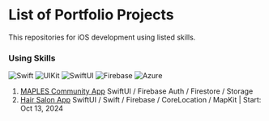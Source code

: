 # List of Portfolio Projects
This repositories for iOS development using listed skills. 

### Using Skills
![Swift](https://img.shields.io/badge/Swift-%23F05138?style=flat&logo=swift&logoColor=white)
![UIKit](https://img.shields.io/badge/UIKit-%23007AFF?style=flat&logo=apple&logoColor=white)
![SwiftUI](https://img.shields.io/badge/SwiftUI-%23F05138?style=flat&logo=swift&logoColor=white)
![Firebase](https://img.shields.io/badge/Firebase-%23FFCA28?style=flat&logo=firebase&logoColor=white)
![Azure](https://img.shields.io/badge/Azure-%23007FFF?style=flat&logo=azure&logoColor=white)

1. <a href="https://github.com/devrun2016/Portfolio_Projects/tree/main/maples">MAPLES Community App</a>  SwiftUI / Firebase Auth / Firestore / Storage
2. <a href="https://github.com/devrun2016/Portfolio_Projects/tree/main/HairSalon">Hair Salon App</a> SwiftUI / Swift / Firebase / CoreLocation / MapKit | Start: Oct 13, 2024
   
